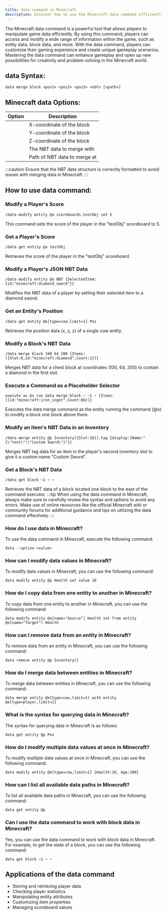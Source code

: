 ```yaml
---
title: data command in Minecraft
description: Discover how to use the Minecraft data command efficiently. Learn its syntax and parameters to manipulate game data effortlessly.
---
```


The Minecraft data command is a powerful tool that allows players to manipulate game data efficiently. By using this command, players can access and modify a wide range of information within the game, such as entity data, block data, and more. With the data command, players can customize their gaming experience and create unique gameplay scenarios. Mastering the data command can enhance gameplay and open up new possibilities for creativity and problem-solving in the Minecraft world.
## data Syntax:
```console
data merge block <pos1> <pos2> <pos3> <nbt> [<path>]
```

## Minecraft data Options:
| Option | Description                    |
|--------|--------------------------------|
| <pos1> | X-coordinate of the block       |
| <pos2> | Y-coordinate of the block       |
| <pos3> | Z-coordinate of the block       |
| <nbt>  | The NBT data to merge with      |
| <path> | Path of NBT data to merge at    |

:::caution
Ensure that the NBT data structure is correctly formatted to avoid issues with merging data in Minecraft.
:::

## How to use data command:

### Modify a Player's Score
```console
/data modify entity @a scoreboards.testObj set 5
```
This command sets the score of the player in the "testObj" scoreboard to 5.

### Get a Player's Score
```console
/data get entity @a testObj
```
Retrieves the score of the player in the "testObj" scoreboard.

### Modify a Player's JSON NBT Data
```console
/data modify entity @a NBT {SelectedItem:{id:"minecraft:diamond_sword"}}
```
Modifies the NBT data of a player by setting their selected item to a diamond sword.

### Get an Entity's Position
```console
/data get entity @e[type=cow,limit=1] Pos
```
Retrieves the position data (x, y, z) of a single cow entity.

### Modify a Block's NBT Data
```console
/data merge block 100 64 200 {Items:[{Slot:0,id:"minecraft:diamond",Count:1}]}
```
Merges NBT data for a chest block at coordinates (100, 64, 200) to contain a diamond in the first slot.

### Execute a Command as a Placeholder Selector
```console
execute as @s run data merge block ~ ~1 ~ {Items:[{id:"minecraft:iron_ingot",Count:8b}]}
```
Executes the data merge command as the entity running the command (@s) to modify a block one block above them.

### Modify an Item's NBT Data in an Inventory
```console
/data merge entity @p Inventory[{Slot:1b}].tag {display:{Name:"{\"text\":\"Custom Sword\"}"}}
```
Merges NBT tag data for an item in the player's second inventory slot to give it a custom name "Custom Sword".

### Get a Block's NBT Data
```console
/data get block ~1 ~ ~
```
Retrieves the NBT data of a block located one block to the east of the command executor.
:::tip
When using the data command in Minecraft, always make sure to carefully review the syntax and options to avoid any errors. Make use of online resources like the official Minecraft wiki or community forums for additional guidance and tips on utilizing the data command effectively.
:::

### How do I use data in Minecraft?
To use the data command in Minecraft, execute the following command:
```console
data --option <value>
```

### How can I modify data values in Minecraft?
To modify data values in Minecraft, you can use the following command:
```console
data modify entity @p Health set value 10
```

### How do I copy data from one entity to another in Minecraft?
To copy data from one entity to another in Minecraft, you can use the following command:
```console
data modify entity @e[name="Source"] Health set from entity @e[name="Target"] Health
```

### How can I remove data from an entity in Minecraft?
To remove data from an entity in Minecraft, you can use the following command:
```console
data remove entity @p Inventory[]
```

### How do I merge data between entities in Minecraft?
To merge data between entities in Minecraft, you can use the following command:
```console
data merge entity @e[type=cow,limit=1] with entity @e[type=player,limit=1]
```

### What is the syntax for querying data in Minecraft?
The syntax for querying data in Minecraft is as follows:
```console
data get entity @p Pos
```

### How do I modify multiple data values at once in Minecraft?
To modify multiple data values at once in Minecraft, you can use the following command:
```console
data modify entity @e[type=cow,limit=1] {Health:10, Age:100}
```

### How can I list all available data paths in Minecraft?
To list all available data paths in Minecraft, you can use the following command:
```console
data get entity @p
```

### Can I use the data command to work with block data in Minecraft?
Yes, you can use the data command to work with block data in Minecraft. For example, to get the state of a block, you can use the following command:
```console
data get block ~1 ~ ~
```
## Applications of the data command

- Storing and retrieving player data
- Checking player statistics
- Manipulating entity attributes
- Customizing item properties
- Managing scoreboard values
